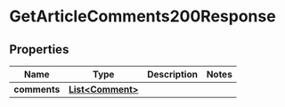 

# GetArticleComments200Response


## Properties

| Name | Type | Description | Notes |
|------------ | ------------- | ------------- | -------------|
|**comments** | [**List&lt;Comment&gt;**](Comment.md) |  |  |



